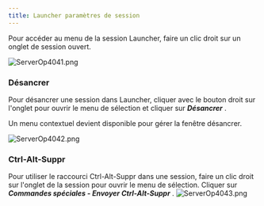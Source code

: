 ```yaml
---
title: Launcher paramètres de session
---
```

Pour accéder au menu de la session Launcher, faire un clic droit sur un onglet de session ouvert.  

![ServerOp4041.png](/img/fr/server/ServerOp4041.png) 
### Désancrer 
Pour désancrer une session dans Launcher, cliquer avec le bouton droit sur l&apos;onglet pour ouvrir le menu de sélection et cliquer sur ***Désancrer*** .  

Un menu contextuel devient disponible pour gérer la fenêtre désancrer.  

![ServerOp4042.png](/img/fr/server/ServerOp4042.png) 

### Ctrl-Alt-Suppr 
Pour utiliser le raccourci Ctrl-Alt-Suppr dans une session, faire un clic droit sur l&apos;onglet de la session pour ouvrir le menu de sélection. Cliquer sur ***Commandes spéciales - Envoyer Ctrl-Alt-Suppr*** . 
![ServerOp4043.png](/img/fr/server/ServerOp4043.png) 

